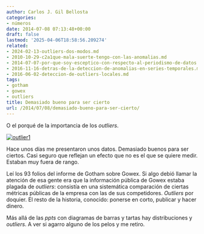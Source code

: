 ```yaml
---
author: Carlos J. Gil Bellosta
categories:
- números
date: 2014-07-08 07:13:48+00:00
draft: false
lastmod: '2025-04-06T18:58:56.209274'
related:
- 2024-02-13-outliers-dos-modos.md
- 2010-10-29-c2a1que-mala-suerte-tengo-con-las-anomalias.md
- 2014-07-07-por-que-soy-esceptico-con-respecto-al-periodismo-de-datos.md
- 2016-11-16-detras-de-la-deteccion-de-anomalias-en-series-temporales.md
- 2016-06-02-deteccion-de-outliers-locales.md
tags:
- gotham
- gowex
- outliers
title: Demasiado bueno para ser cierto
url: /2014/07/08/demasiado-bueno-para-ser-cierto/
---
```


O el porqué de la importancia de los _outliers_.

[![outlier1](/wp-uploads/2014/07/outlier1.jpg)
](/wp-uploads/2014/07/outlier1.jpg)

Hace unos días me presentaron unos datos. Demasiado buenos para ser ciertos. Casi seguro que reflejan un efecto que no es el que se quiere medir. Estaban muy fuera de rango.

Leí los 93 folios del informe de Gotham sobre Gowex. Si algo debió llamar la atención de esa gente era que la información pública de Gowex estaba plagada de _outliers_: consistía en una sistemática comparación de ciertas métricas públicas de la empresa con las de sus competidores. _Outliers_ por doquier. El resto de la historia, conocido: ponerse en corto, publicar y hacer dinero.

Más allá de las _ppts_ con diagramas de barras y tartas hay distribuciones y _outliers_. A ver si agarro alguno de los pelos y me retiro.